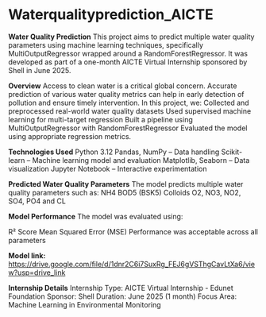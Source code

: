 # Waterqualityprediction_AICTE
**Water Quality Prediction**
This project aims to predict multiple water quality parameters using machine learning techniques, specifically MultiOutputRegressor wrapped around a RandomForestRegressor. It was developed as part of a one-month AICTE Virtual Internship sponsored by Shell in June 2025.

**Overview**
Access to clean water is a critical global concern. Accurate prediction of various water quality metrics can help in early detection of pollution and ensure timely intervention.
In this project, we:
Collected and preprocessed real-world water quality datasets
Used supervised machine learning for multi-target regression
Built a pipeline using MultiOutputRegressor with RandomForestRegressor
Evaluated the model using appropriate regression metrics.

**Technologies Used**
Python 3.12
Pandas, NumPy – Data handling
Scikit-learn – Machine learning model and evaluation
Matplotlib, Seaborn – Data visualization
Jupyter Notebook – Interactive experimentation

**Predicted Water Quality Parameters**
The model predicts multiple water quality parameters such as:
NH4
BOD5 (BSK5)
Colloids
O2, NO3, NO2, SO4, PO4 and
CL

**Model Performance**
The model was evaluated using:

R² Score
Mean Squared Error (MSE)
Performance was acceptable across all parameters

**Model link:**
 https://drive.google.com/file/d/1dnr2C6i7SuxRg_FEJ6gVSThgCavLtXa6/view?usp=drive_link

**Internship Details**
Internship Type: AICTE Virtual Internship - Edunet Foundation
Sponsor: Shell
Duration: June 2025 (1 month)
Focus Area: Machine Learning in Environmental Monitoring
